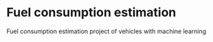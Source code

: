 # Fuel consumption estimation
Fuel consumption estimation project of vehicles with machine learning
